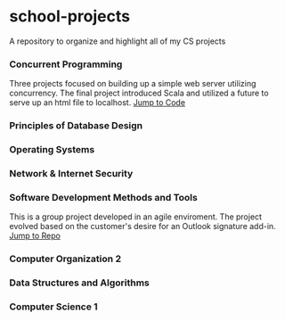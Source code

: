 # school-projects
A repository to organize and highlight all of my CS projects

### Concurrent Programming
Three projects focused on building up a simple web server utilizing concurrency. The final project introduced Scala and utilized a future to serve up an html file to localhost.
[Jump to Code](<./Concurrent Programming>)

### Principles of Database Design

### Operating Systems

### Network & Internet Security

### Software Development Methods and Tools
This is a group project developed in an agile enviroment. The project evolved based on the customer's desire for an Outlook signature add-in.
[Jump to Repo](https://github.com/CS-3250-Team-3-Stooges/OutlookSignatureAddin.git)

### Computer Organization 2

### Data Structures and Algorithms

### Computer Science 1
